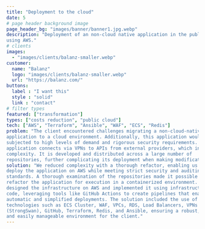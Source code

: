 ```yaml
---
title: "Deployment to the cloud"
date: 5
# page header background image
page_header_bg: "images/banner/banner1.jpg.webp"
description: "Deployment of an non-cloud native application in the public cloud
using AWS."
# clients
images: 
  - "images/clients/balanz-smaller.webp"
customer:
  name: "Balanz"
  logo: "images/clients/balanz-smaller.webp"
  url: "https://balanz.com/"
buttons:
  label : "I want this"
  style : "solid"
  link : "contact"
# filter types
featured: ["transformation"]
types: ["costs reduction", "public cloud"]
tech: ["AWS", "Terraform", "Ansible", "WAF", "ECS", "Redis"]
problem: "The client encountered challenges migrating a non-cloud-native
application to a cloud environment. Additionally, this application would be
subjected to high levels of demand and rigorous security requirements. The
application connects via VPNs to APIs from external providers, which increases
complexity. It is developed and distributed across a large number of
repositories, further complicating its deployment when making modifications."
solution: "We reduced complexity with a thorough refactor, enabling us to
deploy the application on AWS while meeting strict security and auditing
standards. A thorough examination of the repositories made it possible to
refactor the application for execution in a containerized environment. We
designed the infrastructure on AWS and implemented it using infrastructure as
code, leveraging tools like GitHub Actions to create pipelines that enable
automatic and simplified deployments. The solution included the use of
technologies such as ECS Cluster, WAF, VPCs, RDS, Load Balancers, VPNs
(StrongSwan), GitHub, Terraform, Redis, and Ansible, ensuring a robust, secure,
and easily manageable environment for the client."
---
```


